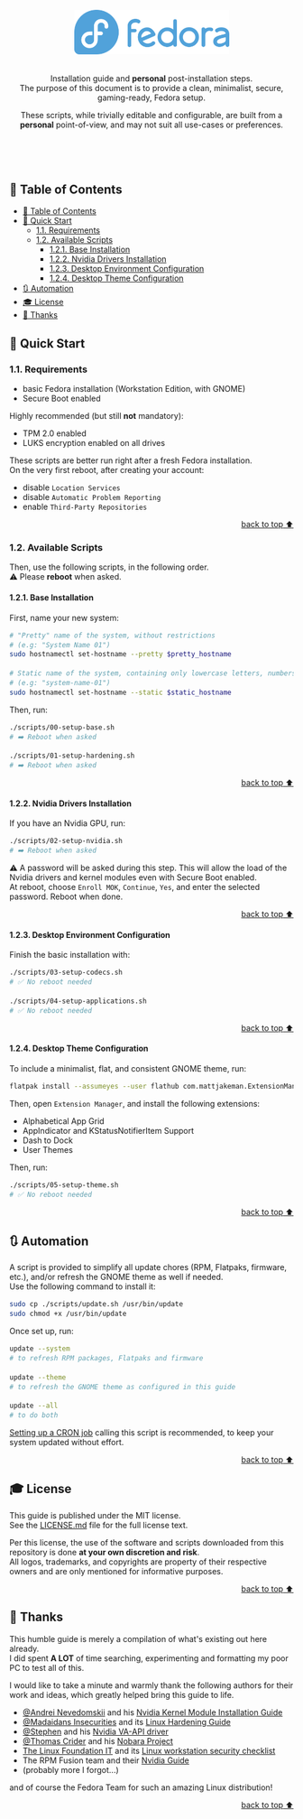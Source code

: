 <div align="center">
  <br>
  <img src="docs/fedora-logo.png" alt="Fedora" width="275"/>
  <br>
  <br>
</div>

<div align="center">

Installation guide and **personal** post-installation steps.  
The purpose of this document is to provide a clean, minimalist, secure, gaming-ready, Fedora setup.

These scripts, while trivially editable and configurable, are built from a **personal** point-of-view, and may not suit all use-cases or preferences.

<br>
<br>
<br>
</div>

## 📖 Table of Contents

- [📖 Table of Contents](#-table-of-contents)
- [🚀 Quick Start](#-quick-start)
  - [1.1. Requirements](#11-requirements)
  - [1.2. Available Scripts](#12-available-scripts)
    - [1.2.1. Base Installation](#121-base-installation)
    - [1.2.2. Nvidia Drivers Installation](#122-nvidia-drivers-installation)
    - [1.2.3. Desktop Environment Configuration](#123-desktop-environment-configuration)
    - [1.2.4. Desktop Theme Configuration](#124-desktop-theme-configuration)
- [🔃 Automation](#-automation)
- [🎓 License](#-license)
- [🤝 Thanks](#-thanks)

## 🚀 Quick Start

### 1.1. Requirements

- basic Fedora installation (Workstation Edition, with GNOME)
- Secure Boot enabled

Highly recommended (but still **not** mandatory):

- TPM 2.0 enabled
- LUKS encryption enabled on all drives

These scripts are better run right after a fresh Fedora installation.  
On the very first reboot, after creating your account:

- disable `Location Services`
- disable `Automatic Problem Reporting`
- enable `Third-Party Repositories`

<div dir='rtl'>
  <a href="#-table-of-contents">⬆️ back to top</a>
</div>

### 1.2. Available Scripts

Then, use the following scripts, in the following order.  
⚠️ Please **reboot** when asked.

#### 1.2.1. Base Installation

First, name your new system:

```bash
# "Pretty" name of the system, without restrictions
# (e.g: "System Name 01")
sudo hostnamectl set-hostname --pretty $pretty_hostname

# Static name of the system, containing only lowercase letters, numbers and/or dashes
# (e.g: "system-name-01")
sudo hostnamectl set-hostname --static $static_hostname
```

Then, run:

```bash
./scripts/00-setup-base.sh
# ➡️ Reboot when asked

./scripts/01-setup-hardening.sh
# ➡️ Reboot when asked
```

<div dir='rtl'>
  <a href="#-table-of-contents">⬆️ back to top</a>
</div>

#### 1.2.2. Nvidia Drivers Installation

If you have an Nvidia GPU, run:

```bash
./scripts/02-setup-nvidia.sh
# ➡️ Reboot when asked
```

⚠️ A password will be asked during this step. This will allow the load of the Nvidia drivers and kernel modules even with Secure Boot enabled.  
At reboot, choose `Enroll MOK`, `Continue`, `Yes`, and enter the selected password. Reboot when done.

<div dir='rtl'>
  <a href="#-table-of-contents">⬆️ back to top</a>
</div>

#### 1.2.3. Desktop Environment Configuration

Finish the basic installation with:

```bash
./scripts/03-setup-codecs.sh
# ✅ No reboot needed

./scripts/04-setup-applications.sh
# ✅ No reboot needed
```

<div dir='rtl'>
  <a href="#-table-of-contents">⬆️ back to top</a>
</div>

#### 1.2.4. Desktop Theme Configuration

To include a minimalist, flat, and consistent GNOME theme, run:

```bash
flatpak install --assumeyes --user flathub com.mattjakeman.ExtensionManager
```

Then, open `Extension Manager`, and install the following extensions:

- Alphabetical App Grid
- AppIndicator and KStatusNotifierItem Support
- Dash to Dock
- User Themes

Then, run:

```bash
./scripts/05-setup-theme.sh
# ✅ No reboot needed
```

<div dir='rtl'>
  <a href="#-table-of-contents">⬆️ back to top</a>
</div>

## 🔃 Automation

A script is provided to simplify all update chores (RPM, Flatpaks, firmware, etc.), and/or refresh the GNOME theme as well if needed.  
Use the following command to install it:

```bash
sudo cp ./scripts/update.sh /usr/bin/update
sudo chmod +x /usr/bin/update
```

Once set up, run:

```bash
update --system
# to refresh RPM packages, Flatpaks and firmware

update --theme
# to refresh the GNOME theme as configured in this guide

update --all
# to do both
```

[Setting up a CRON job](https://fedoramagazine.org/scheduling-tasks-with-cron/) calling this script is recommended, to keep your system updated without effort.

<div dir='rtl'>
  <a href="#-table-of-contents">⬆️ back to top</a>
</div>

## 🎓 License

This guide is published under the MIT license.  
See the [LICENSE.md](LICENSE.md) file for the full license text.

Per this license, the use of the software and scripts downloaded from this repository is done **at your own discretion and risk**.  
All logos, trademarks, and copyrights are property of their respective owners and are only mentioned for informative purposes.

<div dir='rtl'>
  <a href="#-table-of-contents">⬆️ back to top</a>
</div>

## 🤝 Thanks

This humble guide is merely a compilation of what's existing out here already.  
I did spent **A LOT** of time searching, experimenting and formatting my poor PC to test all of this.

I would like to take a minute and warmly thank the following authors for their work and ideas, which greatly helped bring this guide to life.

- [@Andrei Nevedomskii](https://github.com/monosoul) and his [Nvidia Kernel Module Installation Guide](https://blog.monosoul.dev/2022/05/17/automatically-sign-nvidia-kernel-module-in-fedora-36/)
- [@Madaidans Insecurities](https://github.com/madaidans-insecurities) and its [Linux Hardening Guide](https://madaidans-insecurities.github.io/guides/linux-hardening.html)
- [@Stephen](https://github.com/elFarto) and his [Nvidia VA-API driver](https://github.com/elFarto/nvidia-vaapi-driver)
- [@Thomas Crider](https://github.com/GloriousEggroll) and his [Nobara Project](https://nobaraproject.org/)
- [The Linux Foundation IT](https://github.com/lfit) and its [Linux workstation security checklist](https://github.com/lfit/itpol/blob/master/linux-workstation-security.md)
- The RPM Fusion team and their [Nvidia Guide](https://rpmfusion.org/Howto/NVIDIA)
- (probably more I forgot...)

and of course the Fedora Team for such an amazing Linux distribution!

<div dir='rtl'>
  <a href="#-table-of-contents">⬆️ back to top</a>
</div>
